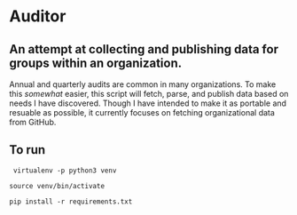 # Auditor
## An attempt at collecting and publishing data for groups within an organization. 
Annual and quarterly audits are common in many organizations. To make this *somewhat* easier, this script will fetch, parse, and publish data based on needs I have discovered. Though I have intended to make it as portable and resuable as possible, it currently focuses on fetching organizational data from GitHub.

## To run
`` virtualenv -p python3 venv``

``source venv/bin/activate``

``pip install -r requirements.txt``


